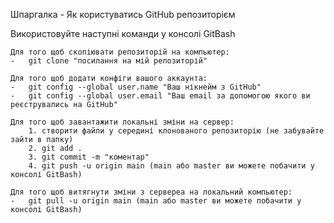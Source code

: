Шпаргалка - Як користуватись GitHub репозиторієм

Використовуйте наступні команди у консолі GitBash

    Для того щоб скопіювати репозиторій на компьютер:
    -   git clone "посилання на мій репозиторій"

    Для того щоб додати конфіги вашого аккаунта:
    -   git config --global user.name "Ваш нікнейм з GitHub"
    -   git config --global user.email "Ваш email за допомогою якого ви реєструвались на GitHub"

    Для того щоб завантажити локальні зміни на сервер:
        1. створити файли у середині клонованого репозиторію (не забувайте зайти в папку)
        2. git add .
        3. git commit -m "коментар"
        4. git push -u origin main (main або master ви можете побачити у консолі GitBash)

    Для того щоб витягнути зміни з сервереа на локальний компьютер:
    -   git pull -u origin main (main або master ви можете побачити у консолі GitBash)

